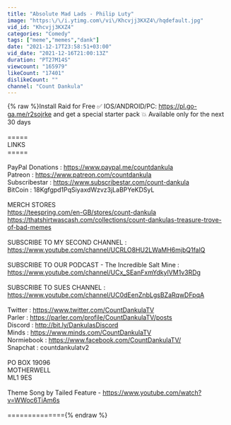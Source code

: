 ```yaml
---
title: "Absolute Mad Lads - Philip Luty"
image: "https:\/\/i.ytimg.com\/vi\/Khcvjj3KXZ4\/hqdefault.jpg"
vid_id: "Khcvjj3KXZ4"
categories: "Comedy"
tags: ["meme","memes","dank"]
date: "2021-12-17T23:58:51+03:00"
vid_date: "2021-12-16T21:00:13Z"
duration: "PT27M14S"
viewcount: "165979"
likeCount: "17401"
dislikeCount: ""
channel: "Count Dankula"
---
```

{% raw %}Install Raid for Free ✅ IOS/ANDROID/PC: <a rel="nofollow" target="blank" href="https://pl.go-ga.me/r2sojrke">https://pl.go-ga.me/r2sojrke</a> and get a special starter pack 💥 Available only for the next 30 days<br /><br />=====<br />LINKS<br />=====<br /><br />PayPal Donations : <a rel="nofollow" target="blank" href="https://www.paypal.me/countdankula">https://www.paypal.me/countdankula</a> <br />Patreon : <a rel="nofollow" target="blank" href="https://www.patreon.com/countdankula">https://www.patreon.com/countdankula</a> <br />Subscribestar : <a rel="nofollow" target="blank" href="https://www.subscribestar.com/count-dankula">https://www.subscribestar.com/count-dankula</a><br />BitCoin : 18Kgfgpd1PqSiyaxdWzvz3jLaBPYeKDSyL<br /><br />MERCH STORES<br /><a rel="nofollow" target="blank" href="https://teespring.com/en-GB/stores/count-dankula">https://teespring.com/en-GB/stores/count-dankula</a><br /><a rel="nofollow" target="blank" href="https://thatshirtwascash.com/collections/count-dankulas-treasure-trove-of-bad-memes">https://thatshirtwascash.com/collections/count-dankulas-treasure-trove-of-bad-memes</a><br /><br />SUBSCRIBE TO MY SECOND CHANNEL : <br /><a rel="nofollow" target="blank" href="https://www.youtube.com/channel/UCRLO8HU2LWaMH6mjbQ1falQ">https://www.youtube.com/channel/UCRLO8HU2LWaMH6mjbQ1falQ</a><br /><br />SUBSCRIBE TO OUR PODCAST - The Incredible Salt Mine :<br /><a rel="nofollow" target="blank" href="https://www.youtube.com/channel/UCx_SEanFxmYdkylVM1v3RDg">https://www.youtube.com/channel/UCx_SEanFxmYdkylVM1v3RDg</a><br /><br />SUBSCRIBE TO SUES CHANNEL :<br /><a rel="nofollow" target="blank" href="https://www.youtube.com/channel/UC0dEenZnbLgsBZaRqwDFpqA">https://www.youtube.com/channel/UC0dEenZnbLgsBZaRqwDFpqA</a><br /><br />Twitter : <a rel="nofollow" target="blank" href="https://www.twitter.com/CountDankulaTV">https://www.twitter.com/CountDankulaTV</a><br />Parler : <a rel="nofollow" target="blank" href="https://parler.com/profile/CountDankulaTV/posts">https://parler.com/profile/CountDankulaTV/posts</a><br />Discord : <a rel="nofollow" target="blank" href="http://bit.ly/DankulasDiscord">http://bit.ly/DankulasDiscord</a><br />Minds  : <a rel="nofollow" target="blank" href="https://www.minds.com/CountDankulaTV">https://www.minds.com/CountDankulaTV</a><br />Normiebook : <a rel="nofollow" target="blank" href="https://www.facebook.com/CountDankulaTV/">https://www.facebook.com/CountDankulaTV/</a><br />Snapchat : countdankulatv2<br /><br />PO BOX 19096 <br />MOTHERWELL <br />ML1 9ES<br /><br />Theme Song by Tailed Feature - <a rel="nofollow" target="blank" href="https://www.youtube.com/watch?v=WWoc6TiAm6s">https://www.youtube.com/watch?v=WWoc6TiAm6s</a><br /><br />=============={% endraw %}
